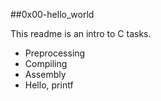 ##0x00-hello_world

This readme is an intro to C tasks.
- Preprocessing
- Compiling
- Assembly
- Hello, printf

